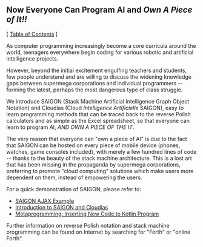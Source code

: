 ## Now Everyone Can Program AI and *Own A Piece of It!!*


\[ [Table of Contents](https://github.com/udexon/SAIGON/blob/master/0_Table_of_Contents.md) \]

As computer programming increasingly become a core curricula around the world, teenagers everywhere begin coding for various robotic and artificial intelligence projects.

However, beyond the initial excitement engulfing teachers and students, few people understand and are willing to discuss the widening knowledge gaps between supermega corporations and individual programmers -- forming the latest, perhaps the most dangerous type of class struggle.

We introduce SAIGON (Stack Machine Artificial Intelligence Graph Object Notation) and Cloudias (Cloud *Intelligence Artificielle* SAIGON), easy to learn programming methods that can be traced back to the reverse Polish calculators and as simple as the Excel spreadsheet, so that everyone can learn to program AI, *AND OWN A PIECE OF THE IT*.

The very reason that everyone can "own a piece of AI" is due to the fact that SAIGON can be hosted on every piece of mobile device (phones, watches, game consoles included), with merely a few hundred lines of code -- thanks to the beauty of the stack machine architecture. This is a lost art that has been missing in the propaganda by supermega corporations, preferring to promote "cloud computing" solutions which make users more dependent on them, instead of empowering the users.

For a quick demonstration of SAIGON, please refer to:

- [SAIGON AJAX Example](http://5gl.epizy.com/nsm/fgl.html)
- [Introduction to SAIGON and Cloudias](https://github.com/udexon/SAIGON)
- [Metaprogramming: Inserting New Code to Kotlin Program](https://github.com/udexon/SAIGON/blob/master/S_insert.md)

Further information on reverse Polish notation and stack machine programming can be found on Internet by searching for "Forth" or "online Forth".
